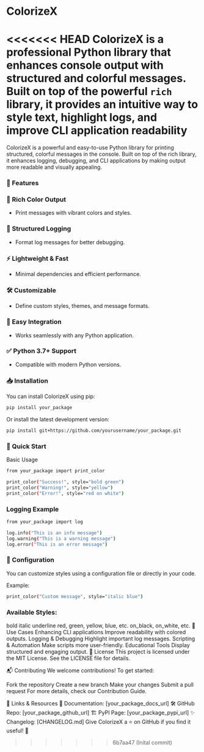 # ColorizeX
<<<<<<< HEAD
ColorizeX is a professional Python library that enhances console output with structured and colorful messages. Built on top of the powerful `rich` library, it provides an intuitive way to style text, highlight logs, and improve CLI application readability
=======

ColorizeX is a powerful and easy-to-use Python library for printing structured, colorful messages in the console. Built on top of the rich library, it enhances logging, debugging, and CLI applications by making output more readable and visually appealing.

### 🌟 Features

### 🎨 Rich Color Output 
- Print messages with vibrant colors and styles.

### 📜 Structured Logging 
- Format log messages for better debugging.

### ⚡ Lightweight & Fast 
- Minimal dependencies and efficient performance.

### 🛠 Customizable 
- Define custom styles, themes, and message formats.

### 🚀 Easy Integration 
- Works seamlessly with any Python application.

### ✅ Python 3.7+ Support 
- Compatible with modern Python versions.

### 📥 Installation

You can install ColorizeX using pip:

```bash
pip install your_package

```

Or install the latest development version:

```bash
pip install git+https://github.com/yourusername/your_package.git
```

### 🚀 Quick Start
Basic Usage

```bash
from your_package import print_color

print_color("Success!", style="bold green")
print_color("Warning!", style="yellow")
print_color("Error!", style="red on white")
```

### Logging Example

```bash
from your_package import log

log.info("This is an info message")
log.warning("This is a warning message")
log.error("This is an error message")
```

### 🔧 Configuration
You can customize styles using a configuration file or directly in your code.

Example:

```bash
print_color("Custom message", style="italic blue")
```

### Available Styles:
bold
italic
underline
red, green, yellow, blue, etc.
on_black, on_white, etc.
📌 Use Cases
Enhancing CLI applications
Improve readability with colored outputs.
Logging & Debugging
Highlight important log messages.
Scripting & Automation
Make scripts more user-friendly.
Educational Tools
Display structured and engaging output.
📜 License
This project is licensed under the MIT License. See the LICENSE file for details.

📬 Contributing
We welcome contributions! To get started:

Fork the repository
Create a new branch
Make your changes
Submit a pull request
For more details, check our Contribution Guide.

📎 Links & Resources
📘 Documentation: [your_package_docs_url]
🛠 GitHub Repo: [your_package_github_url]
🏗 PyPI Page: [your_package_pypi_url]
✨ Changelog: [CHANGELOG.md]
Give ColorizeX a ⭐ on GitHub if you find it useful! 🚀

>>>>>>> 6b7aa47 (Inital commit)
